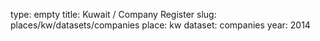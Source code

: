 type: empty
title: Kuwait / Company Register
slug: places/kw/datasets/companies
place: kw
dataset: companies
year: 2014
